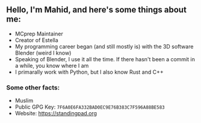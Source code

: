 ## Hello, I'm Mahid, and here's some things about me:
- MCprep Maintainer
- Creator of Estella
- My programming career began (and still mostly is) with the 3D software Blender (weird I know)
- Speaking of Blender, I use it all the time. If there hasn't been a commit in a while, you know where I am
- I primarally work with Python, but I also know Rust and C++


### Some other facts:
- Muslim
- Public GPG Key: `7F6A0E6FA332BAD0EC9E76B383C7F596A88BE583`
- Website: https://standingpad.org
